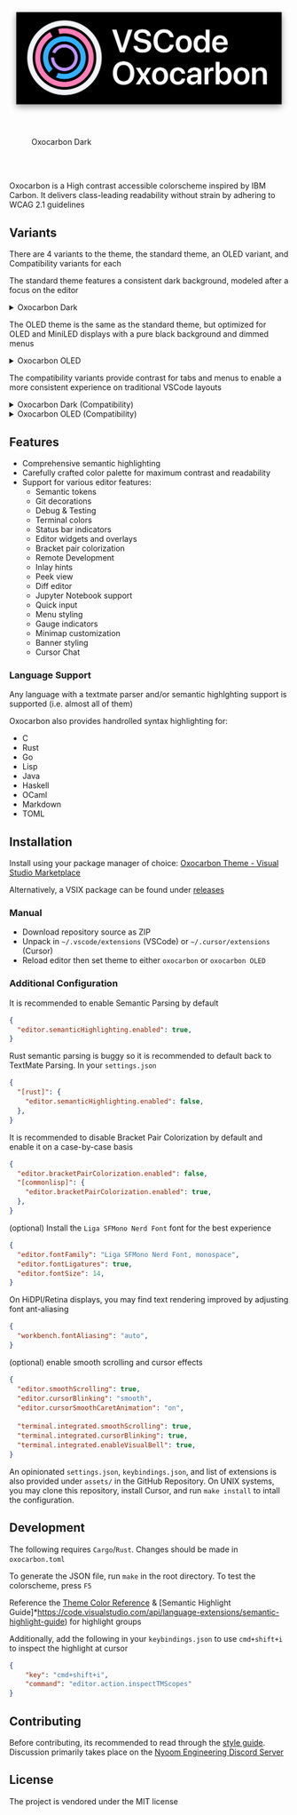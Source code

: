# <img src="./assets/output-3840x1330-shadow.png"> 

<figure>
  <img alt="" src="https://github.com/user-attachments/assets/0cb2aa5e-81ed-4b60-bfac-4bdba8249592"/>
  <figcaption>Oxocarbon Dark</figcaption>
</figure>

<br>
<br>

Oxocarbon is a High contrast accessible colorscheme inspired by IBM Carbon. It delivers class-leading readability without strain by adhering to WCAG 2.1 guidelines

## Variants

There are 4 variants to the theme, the standard theme, an OLED variant, and Compatibility variants for each

The standard theme features a consistent dark background, modeled after a focus on the editor

<details>
  <summary>Oxocarbon Dark</summary>
  <img alt="" src="https://github.com/user-attachments/assets/5b31e536-810e-44c1-814b-b3a99ae62bbe"/>
</details>

The OLED theme is the same as the standard theme, but optimized for OLED and MiniLED displays with a pure black background and dimmed menus

<details>
  <summary>Oxocarbon OLED</summary>
  <img alt="" src="https://github.com/user-attachments/assets/5b31e536-810e-44c1-814b-b3a99ae62bbe"/>
</details>

The compatibility variants provide contrast for tabs and menus to enable a more consistent experience on traditional VSCode layouts

<details>
  <summary>Oxocarbon Dark (Compatibility)</summary>
  <img alt="" src="https://github.com/user-attachments/assets/5b31e536-810e-44c1-814b-b3a99ae62bbe"/>
</details>

<details>
  <summary>Oxocarbon OLED (Compatibility)</summary>
  <img alt="" src="https://github.com/user-attachments/assets/5b31e536-810e-44c1-814b-b3a99ae62bbe"/>
</details>

## Features

- Comprehensive semantic highlighting
- Carefully crafted color palette for maximum contrast and readability
- Support for various editor features:
  - Semantic tokens
  - Git decorations
  - Debug & Testing
  - Terminal colors
  - Status bar indicators
  - Editor widgets and overlays
  - Bracket pair colorization
  - Remote Development
  - Inlay hints
  - Peek view
  - Diff editor
  - Jupyter Notebook support
  - Quick input
  - Menu styling
  - Gauge indicators
  - Minimap customization
  - Banner styling
  - Cursor Chat

### Language Support

Any language with a textmate parser and/or semantic highlghting support is supported (i.e. almost all of them)

Oxocarbon also provides handrolled syntax highlighting for:

- C
- Rust
- Go
- Lisp
- Java
- Haskell
- OCaml
- Markdown
- TOML

## Installation

Install using your package manager of choice: [Oxocarbon Theme - Visual Studio Marketplace](https://marketplace.visualstudio.com/items?itemName=NyoomEngineering.oxocarbon-vscode)

Alternatively, a VSIX package can be found under [releases](https://github.com/nyoom-engineering/oxocarbon-vscode/releases)

### Manual

- Download repository source as ZIP
- Unpack in `~/.vscode/extensions` (VSCode) or `~/.cursor/extensions` (Cursor)
- Reload editor then set theme to either `oxocarbon` or `oxocarbon OLED`

### Additional Configuration

It is recommended to enable Semantic Parsing by default

```json
{
  "editor.semanticHighlighting.enabled": true,
}
```

Rust semantic parsing is buggy so it is recommended to default back to TextMate Parsing. In your `settings.json`

```json
{
  "[rust]": {
    "editor.semanticHighlighting.enabled": false,
  },
}
```

It is recommended to disable Bracket Pair Colorization by default and enable it on a case-by-case basis

```json
{
  "editor.bracketPairColorization.enabled": false,
  "[commonlisp]": {
    "editor.bracketPairColorization.enabled": true,
  },
}
```

(optional) Install the `Liga SFMono Nerd Font` font for the best experience

```json
{
  "editor.fontFamily": "Liga SFMono Nerd Font, monospace",
  "editor.fontLigatures": true,
  "editor.fontSize": 14,
}
```

On HiDPI/Retina displays, you may find text rendering improved by adjusting font ant-aliasing

```json
{
  "workbench.fontAliasing": "auto",
}
```

(optional) enable smooth scrolling and cursor effects

```json
{
  "editor.smoothScrolling": true,
  "editor.cursorBlinking": "smooth",
  "editor.cursorSmoothCaretAnimation": "on",

  "terminal.integrated.smoothScrolling": true,
  "terminal.integrated.cursorBlinking": true,
  "terminal.integrated.enableVisualBell": true,
}
```

An opinionated `settings.json`, `keybindings.json`, and list of extensions is also provided under `assets/` in the GitHub Repository. On UNIX systems, you may clone this repository, install Cursor, and run `make install` to intall the configuration.

## Development

The following requires `Cargo`/`Rust`. Changes should be made in `oxocarbon.toml`

To generate the JSON file, run `make` in the root directory. To test the colorscheme, press `F5`

Reference the [Theme Color Reference](https://code.visualstudio.com/api/references/theme-color#editor-widget-colors) & [Semantic Highlight Guide]*https://code.visualstudio.com/api/language-extensions/semantic-highlight-guide) for highlight groups

Additionally, add the following in your `keybindings.json` to use `cmd+shift+i` to inspect the highlight at cursor

```json
{
    "key": "cmd+shift+i",
    "command": "editor.action.inspectTMScopes"
}
```

## Contributing

Before contributing, its recommended to read through the [style guide](https://github.com/nyoom-engineering/oxocarbon/blob/main/docs/style-guide.md). Discussion primarily takes place on the [Nyoom Engineering Discord Server](https://discord.gg/M528tDKXRG)

## License

The project is vendored under the MIT license
